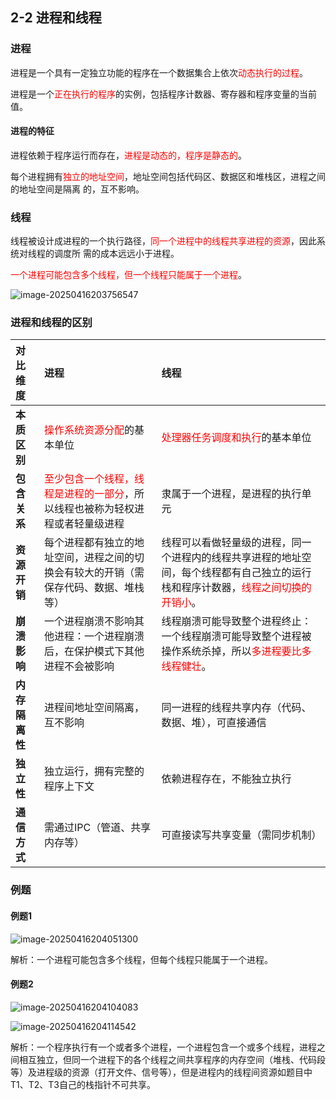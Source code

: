 ## 2-2 进程和线程

### 进程

进程是一个具有一定独立功能的程序在一个数据集合上依次<font color="red">动态执行的过程</font>。

进程是一个<font color="red">正在执行的程序</font>的实例，包括程序计数器、寄存器和程序变量的当前值。

#### 进程的特征

进程依赖于程序运行而存在，<font color="red">进程是动态的，程序是静态的</font>。

每个进程拥有<font color="red">独立的地址空间</font>，地址空间包括代码区、数据区和堆栈区，进程之间的地址空间是隔离
的，互不影响。

### 线程

线程被设计成进程的一个执行路径，<font color="red">同一个进程中的线程共享进程的资源</font>，因此系统对线程的调度所
需的成本远远小于进程。

<font color="red">一个进程可能包含多个线程，但一个线程只能属于一个进程</font>。

![image-20250416203756547](https://img.yatjay.top/md/20250416203756594.png)

### 进程和线程的区别

| **对比维度**   | **进程**                                                     | **线程**                                                     |
| :------------- | :----------------------------------------------------------- | :----------------------------------------------------------- |
| **本质区别**   | <font color="red">操作系统资源分配</font>的基本单位          | <font color="red">处理器任务调度和执行</font>的基本单位      |
| **包含关系**   | <font color="red">至少包含一个线程，线程是进程的一部分</font>，所以线程也被称为轻权进程或者轻量级进程 | 隶属于一个进程，是进程的执行单元                             |
| **资源开销**   | 每个进程都有独立的地址空间，进程之间的切换会有较大的开销（需保存代码、数据、堆栈等） | 线程可以看做轻量级的进程，同一个进程内的线程共享进程的地址空间，每个线程都有自己独立的运行栈和程序计数器，<font color="red">线程之间切换的开销小</font>。 |
| **崩溃影响**   | 一个进程崩溃不影响其他进程：一个进程崩溃后，在保护模式下其他进程不会被影响 | 线程崩溃可能导致整个进程终止：一个线程崩溃可能导致整个进程被操作系统杀掉，所以<font color="red">多进程要比多线程健壮</font>。 |
| **内存隔离性** | 进程间地址空间隔离，互不影响                                 | 同一进程的线程共享内存（代码、数据、堆），可直接通信         |
| **独立性**     | 独立运行，拥有完整的程序上下文                               | 依赖进程存在，不能独立执行                                   |
| **通信方式**   | 需通过IPC（管道、共享内存等）                                | 可直接读写共享变量（需同步机制）                             |

### 例题

#### 例题1

![image-20250416204051300](https://img.yatjay.top/md/20250416204051338.png)

解析：一个进程可能包含多个线程，但每个线程只能属于一个进程。

#### 例题2

![image-20250416204104083](https://img.yatjay.top/md/20250416204104133.png)

![image-20250416204114542](https://img.yatjay.top/md/20250416204114574.png)

解析：一个程序执行有一个或者多个进程，一个进程包含一个或多个线程，进程之间相互独立，但同一个进程下的各个线程之间共享程序的内存空间（堆栈、代码段等）及进程级的资源（打开文件、信号等），但是进程内的线程间资源如题目中T1、T2、T3自己的栈指针不可共享。
